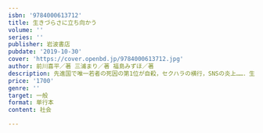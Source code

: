 ```yaml
---
isbn: '9784000613712'
title: 生きづらさに立ち向かう
volume: ''
series: ''
publisher: 岩波書店
pubdate: '2019-10-30'
cover: 'https://cover.openbd.jp/9784000613712.jpg'
author: 前川喜平／著 三浦まり／著 福島みずほ／著
description: 先進国で唯一若者の死因の第1位が自殺，セクハラの横行，SNSの炎上……．生きづらいこの社会を変えるには．
price: '1700'
genre: ''
target: 一般
format: 単行本
content: 社会

---
```

